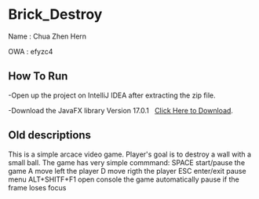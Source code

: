 # Brick_Destroy

Name : Chua Zhen Hern

OWA : efyzc4

## How To Run
-Open up the project on IntelliJ IDEA after extracting the zip file.

-Download the JavaFX library Version 17.0.1 &nbsp;  [Click Here to Download](https://gluonhq.com/products/javafx/).


## Old descriptions
This is a simple arcace video game.
Player's goal is to destroy a wall with a small ball.
The game has  very simple commmand:
SPACE start/pause the game
A move left the player
D move rigth the player
ESC enter/exit pause menu
ALT+SHITF+F1 open console
the game automatically pause if the frame loses focus



